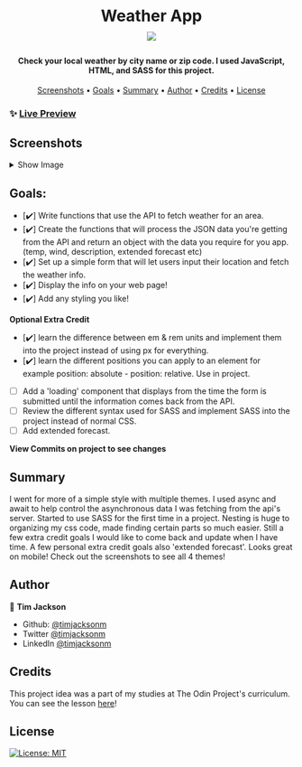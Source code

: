 <h1 align="center">
  <br>
  Weather App
  <br>
  <image src="src/assets/thunderstorms.svg" width="30%"> 
</h1>

<h4 align="center">Check your local weather by city name or zip code. I used JavaScript, HTML, and SASS for this project.</h4>

<p align="center">
  <a href="#screenshots">Screenshots</a> •
  <a href="#goals">Goals</a> •
  <a href="#summary">Summary</a> •
  <a href="#author">Author</a> •
    <a href="#credits">Credits</a> •
  <a href="#license">License</a>
</p>

### ✨ [Live Preview](https://timjacksonm.github.io/Weather-App/)
## Screenshots

<details>
  <summary>Show Image</summary>

  ![GIF demo](src/assets/weatherDemo.gif)

The below images showcase responsive web design across a couple different devices.

---

  <image src="src/assets/s5preview.png">
    
---

  <image src="src/assets/iphone8preview.png">
    
---

  <image src="src/assets/ipadpreview.png">
    
---

</details>

## Goals:
- [✔️] Write functions that use the API to fetch weather for an area.
- [✔️] Create the functions that will process the JSON data you're getting from the API and return an object with the data you require for you app. (temp, wind, description, extended forecast etc)
- [✔️] Set up a simple form that will let users input their location and fetch the weather info.
- [✔️] Display the info on your web page!
- [✔️] Add any styling you like!

**Optional Extra Credit**
- [✔️] learn the difference between em & rem units and implement them into the project instead of using px for everything.
- [✔️] learn the different positions you can apply to an element for example position: absolute  - position: relative. Use in project.
- [ ] Add a 'loading' component that displays from the time the form is submitted until the information comes back from the API.
- [ ] Review the different syntax used for SASS and implement SASS into the project instead of normal CSS.
- [ ] Add extended forecast.

**View Commits on project to see changes**

## Summary

I went for more of a simple style with multiple themes. I used async and await to help control the asynchronous data I was fetching from the api's server. Started to use SASS for the first time in a project. Nesting is huge to organizing my css code, made finding certain parts so much easier. Still a few extra credit goals I would like to come back and update when I have time. A few personal extra credit goals also 'extended forecast'. Looks great on mobile! Check out the screenshots to see all 4 themes!

## Author

👤 **Tim Jackson**

- Github: [@timjacksonm](https://github.com/timjacksonm)
- Twitter [@timjacksonm](https://twitter.com/timjacksonm)
- LinkedIn [@timjacksonm](https://linkedin.com/in/timjacksonm)

## Credits

This project idea was a part of my studies at The Odin Project's curriculum. You can see the lesson <a href="https://www.theodinproject.com/paths/full-stack-javascript/courses/javascript/lessons/weather-app" target="_blank">here</a>!

## License

<p>
  <a href="https://choosealicense.com/licenses/mit/">
    <img alt="License: MIT" src="https://img.shields.io/badge/License-MIT-yellow.svg">
</p>

